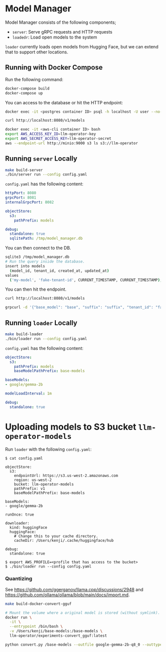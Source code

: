 # Model Manager

Model Manager consists of the following components;

- `server`: Serve gRPC requests and HTTP requests
- `loadedr`: Load open models to the system

`loader` currently loads open models from Hugging Face, but we can extend that to support other locations.

## Running with Docker Compose

Run the following command:

```bash
docker-compose build
docker-compose up
```

You can access to the database or hit the HTTP endpoint:

```bash
docker exec -it <postgres container ID> psql -h localhost -U user --no-password -p 5432 -d model_manager

curl http://localhost:8080/v1/models

docker exec -it <aws-cli container ID> bash
export AWS_ACCESS_KEY_ID=llm-operator-key
export AWS_SECRET_ACCESS_KEY=llm-operator-secret
aws --endpoint-url http://minio:9000 s3 ls s3://llm-operator
```

## Running `server` Locally

```bash
make build-server
./bin/server run --config config.yaml
```

`config.yaml` has the following content:

```yaml
httpPort: 8080
grpcPort: 8081
internalGrpcPort: 8082

objectStore:
  s3:
    pathPrefix: models

debug:
  standalone: true
  sqlitePath: /tmp/model_manager.db
```

You can then connect to the DB.

```bash
sqlite3 /tmp/model_manager.db
# Run the query inside the database.
insert into models
  (model_id, tenant_id, created_at, updated_at)
values
  ('my-model', 'fake-tenant-id', CURRENT_TIMESTAMP, CURRENT_TIMESTAMP);
```

You can then hit the endpoint.

```bash
curl http://localhost:8080/v1/models

grpcurl -d '{"base_model": "base", "suffix": "suffix", "tenant_id": "fake-tenant-id"}' -plaintext localhost:8082 list llmoperator.models.server.v1.ModelsInternalService/CreateModel
```

## Running `loader` Locally

```bash
make build-loader
./bin/loader run --config config.yaml
```

`config.yaml` has the following content:

```yaml
objectStore:
  s3:
    pathPrefix: models
    baseModelPathPrefix: base-models

baseModels:
- google/gemma-2b

modelLoadInterval: 1m

debug:
  standalone: true
```

# Uploading models to S3 bucket `llm-operator-models`

Run `loader` with the following `config.yaml`:

```console
$ cat config.yaml

objectStore:
  s3:
    endpointUrl: https://s3.us-west-2.amazonaws.com
    region: us-west-2
    bucket: llm-operator-models
    pathPrefix: v1
    baseModelPathPrefix: base-models

baseModels:
- google/gemma-2b

runOnce: true

downloader:
  kind: huggingFace
  huggingFace:
    # Change this to your cache directory.
    cacheDir: /Users/kenji/.cache/huggingface/hub

debug:
  standalone: true

$ export AWS_PROFILE=<profile that has access to the bucket>
$ ./bin/loader run --config config.yaml
```

### Quantizing

See https://github.com/ggerganov/llama.cpp/discussions/2948 and
https://github.com/ollama/ollama/blob/main/docs/import.md.

```bash
make build-docker-convert-gguf

# Mount the volume where a original model is stored (without symlink).
docker run \
  -it \
  --entrypoint /bin/bash \
  -v /Users/kenji/base-models:/base-models \
  llm-operator/experiments-convert_gguf:latest

python convert.py /base-models --outfile google-gemma-2b-q8_0 --outtype q8_0
```
